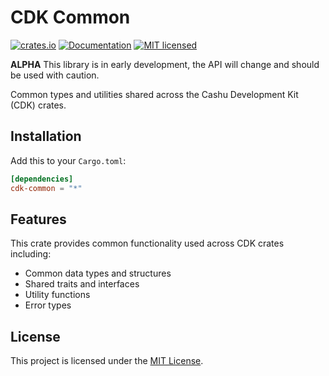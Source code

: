 # CDK Common

[![crates.io](https://img.shields.io/crates/v/cdk-common.svg)](https://crates.io/crates/cdk-common)
[![Documentation](https://docs.rs/cdk-common/badge.svg)](https://docs.rs/cdk-common)
[![MIT licensed](https://img.shields.io/badge/license-MIT-blue.svg)](https://github.com/cashubtc/cdk/blob/main/LICENSE)

**ALPHA** This library is in early development, the API will change and should be used with caution.

Common types and utilities shared across the Cashu Development Kit (CDK) crates.

## Installation

Add this to your `Cargo.toml`:

```toml
[dependencies]
cdk-common = "*"
```

## Features

This crate provides common functionality used across CDK crates including:

- Common data types and structures
- Shared traits and interfaces
- Utility functions
- Error types

## License

This project is licensed under the [MIT License](../../LICENSE).